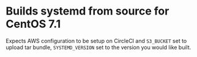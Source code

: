 # Builds systemd from source for CentOS 7.1

Expects AWS configuration to be setup on CircleCI and `S3_BUCKET` set to upload tar bundle, `SYSTEMD_VERSION` set to the version you would like built.
